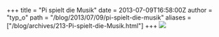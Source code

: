 +++
title = "Pi spielt die Musik"
date = 2013-07-09T16:58:00Z
author = "typ_o"
path = "/blog/2013/07/09/pi-spielt-die-musik"
aliases = ["/blog/archives/213-Pi-spielt-die-Musik.html"]
+++
![](/media/playerbuttons.jpg)
